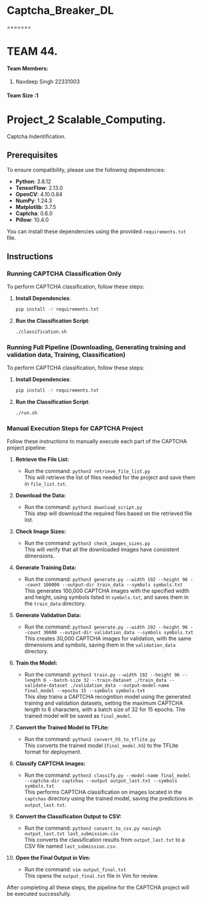 # Captcha_Breaker_DL
=======
# TEAM 44.

#### Team Members:  
1. Navdeep Singh 22331003

#### Team Size :1 
# Project_2 Scalable_Computing.
Captcha Indentification.  
## Prerequisites

To ensure compatibility, please use the following dependencies:

- **Python**: 3.8.12
- **TensorFlow**: 2.13.0
- **OpenCV**: 4.10.0.84
- **NumPy**: 1.24.3
- **Matplotlib**: 3.7.5
- **Captcha**: 0.6.0
- **Pillow**: 10.4.0

You can install these dependencies using the provided `requirements.txt` file.

## Instructions

### Running CAPTCHA Classification Only

To perform CAPTCHA classification, follow these steps:

1. **Install Dependencies**:
   ```bash
   pip install -r requirements.txt
   ```
2. **Run the Classification Script**:
   ```bash
   ./classification.sh
   ```
### Running Full Pipeline (Downloading, Generating training and validation data, Training, Classification)

To perform CAPTCHA classification, follow these steps:

1. **Install Dependencies**:
   ```bash
   pip install -r requirements.txt
   ```
2. **Run the Classification Script**:
   ```bash
   ./run.sh
   ```
### Manual Execution Steps for CAPTCHA Project

Follow these instructions to manually execute each part of the CAPTCHA project pipeline:

1. **Retrieve the File List:**  
   - Run the command: `python3 retrieve_file_list.py`  
   This will retrieve the list of files needed for the project and save them in `file_list.txt`.

2. **Download the Data:**  
   - Run the command: `python3 download_script.py`  
   This step will download the required files based on the retrieved file list.

3. **Check Image Sizes:**  
   - Run the command: `python3 check_images_sizes.py`  
   This will verify that all the downloaded images have consistent dimensions.

4. **Generate Training Data:**  
   - Run the command: `python3 generate.py --width 192 --height 96 --count 100000 --output-dir train_data --symbols symbols.txt`  
   This generates 100,000 CAPTCHA images with the specified width and height, using symbols listed in `symbols.txt`, and saves them in the `train_data` directory.

5. **Generate Validation Data:**  
   - Run the command: `python3 generate.py --width 192 --height 96 --count 30000 --output-dir validation_data --symbols symbols.txt`  
   This creates 30,000 CAPTCHA images for validation, with the same dimensions and symbols, saving them in the `validation_data` directory.

6. **Train the Model:**  
   - Run the command: `python3 train.py --width 192 --height 96 --length 6 --batch-size 32 --train-dataset ./train_data --validate-dataset ./validation_data --output-model-name final_model --epochs 15 --symbols symbols.txt`  
   This step trains a CAPTCHA recognition model using the generated training and validation datasets, setting the maximum CAPTCHA length to 6 characters, with a batch size of 32 for 15 epochs. The trained model will be saved as `final_model`.

7. **Convert the Trained Model to TFLite:**  
   - Run the command: `python3 convert_h5_to_tflite.py`  
   This converts the trained model (`final_model.h5`) to the TFLite format for deployment.

8. **Classify CAPTCHA Images:**  
   - Run the command: `python3 classify.py --model-name final_model --captcha-dir captchas --output output_last.txt --symbols symbols.txt`  
   This performs CAPTCHA classification on images located in the `captchas` directory using the trained model, saving the predictions in `output_last.txt`.

9. **Convert the Classification Output to CSV:**  
   - Run the command: `python3 convert_to_csv.py nasingh output_last.txt last_submission.csv`  
   This converts the classification results from `output_last.txt` to a CSV file named `last_submission.csv`.

10. **Open the Final Output in Vim:**  
    - Run the command: `vim output_final.txt`  
    This opens the `output_final.txt` file in Vim for review.

After completing all these steps, the pipeline for the CAPTCHA project will be executed successfully.

